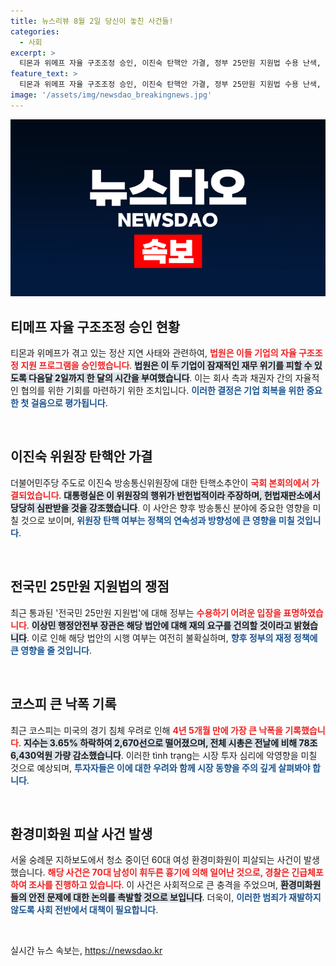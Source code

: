 ```yaml
---
title: 뉴스리뷰 8월 2일 당신이 놓친 사건들!
categories:
  - 사회
excerpt: >
  티몬과 위메프 자율 구조조정 승인, 이진숙 탄핵안 가결, 정부 25만원 지원법 수용 난색, 코스피 4년 최대 낙폭, 환경미화원 피살 사건 발생! 지금 이 시각 놓치지 말아야 할 뜨거운 이슈들!
feature_text: >
  티몬과 위메프 자율 구조조정 승인, 이진숙 탄핵안 가결, 정부 25만원 지원법 수용 난색, 코스피 4년 최대 낙폭, 환경미화원 피살 사건 발생! 지금 이 시각 놓치지 말아야 할 뜨거운 이슈들!
image: '/assets/img/newsdao_breakingnews.jpg'
---
```


<p><img src="/assets/img/newsdao_breakingnews.jpg" alt="koreaapp 속보" /></p>

<h2 data-ke-size="size26">티메프 자율 구조조정 승인 현황</h2>

<p>티몬과 위메프가 겪고 있는 정산 지연 사태와 관련하여, <b><span style="color: #ee2323;">법원은 이들 기업의 자율 구조조정 지원 프로그램을 승인했습니다</span></b>. <b><span style="background-color: #21538527;">법원은 이 두 기업이 잠재적인 재무 위기를 피할 수 있도록 다음달 2일까지 한 달의 시간을 부여했습니다</span></b>. 이는 회사 측과 채권자 간의 자율적인 협의를 위한 기회를 마련하기 위한 조치입니다. <b><span style="color: #1a5490;">이러한 결정은 기업 회복을 위한 중요한 첫 걸음으로 평가됩니다</span></b>.</p>

<p data-ke-size="size16">&nbsp;</p>

<h2 data-ke-size="size26">이진숙 위원장 탄핵안 가결</h2>

<p>더불어민주당 주도로 이진숙 방송통신위원장에 대한 탄핵소추안이 <b><span style="color: #ee2323;">국회 본회의에서 가결되었습니다</span></b>. <b><span style="background-color: #21538527;">대통령실은 이 위원장의 행위가 반헌법적이라 주장하며, 헌법재판소에서 당당히 심판받을 것을 강조했습니다</span></b>. 이 사안은 향후 방송통신 분야에 중요한 영향을 미칠 것으로 보이며, <b><span style="color: #1a5490;">위원장 탄핵 여부는 정책의 연속성과 방향성에 큰 영향을 미칠 것입니다</span></b>.</p>

<p data-ke-size="size16">&nbsp;</p>

<h2 data-ke-size="size26">전국민 25만원 지원법의 쟁점</h2>

<p>최근 통과된 '전국민 25만원 지원법'에 대해 정부는 <b><span style="color: #ee2323;">수용하기 어려운 입장을 표명하였습니다</span></b>. <b><span style="background-color: #21538527;">이상민 행정안전부 장관은 해당 법안에 대해 재의 요구를 건의할 것이라고 밝혔습니다</span></b>. 이로 인해 해당 법안의 시행 여부는 여전히 불확실하며, <b><span style="color: #1a5490;">향후 정부의 재정 정책에 큰 영향을 줄 것입니다</span></b>.</p>

<p data-ke-size="size16">&nbsp;</p>

<h2 data-ke-size="size26">코스피 큰 낙폭 기록</h2>

<p>최근 코스피는 미국의 경기 침체 우려로 인해 <b><span style="color: #ee2323;">4년 5개월 만에 가장 큰 낙폭을 기록했습니다</span></b>. <b><span style="background-color: #21538527;">지수는 3.65% 하락하여 2,670선으로 떨어졌으며, 전체 시총은 전날에 비해 78조 6,430억원 가량 감소했습니다</span></b>. 이러한 tình trạng는 시장 투자 심리에 악영향을 미칠 것으로 예상되며, <b><span style="color: #1a5490;">투자자들은 이에 대한 우려와 함께 시장 동향을 주의 깊게 살펴봐야 합니다</span></b>.</p>

<p data-ke-size="size16">&nbsp;</p>

<h2 data-ke-size="size26">환경미화원 피살 사건 발생</h2>

<p>서울 숭례문 지하보도에서 청소 중이던 60대 여성 환경미화원이 피살되는 사건이 발생했습니다. <b><span style="color: #ee2323;">해당 사건은 70대 남성이 휘두른 흉기에 의해 일어난 것으로, 경찰은 긴급체포하여 조사를 진행하고 있습니다</span></b>. 이 사건은 사회적으로 큰 충격을 주었으며, <b><span style="background-color: #21538527;">환경미화원들의 안전 문제에 대한 논의를 촉발할 것으로 보입니다</span></b>. 더욱이, <b><span style="color: #1a5490;">이러한 범죄가 재발하지 않도록 사회 전반에서 대책이 필요합니다</span></b>.</p>

<p data-ke-size="size16">&nbsp;</p>
실시간 뉴스 속보는, <a href="https://newsdao.kr" rel="dofollow">https://newsdao.kr</a>



